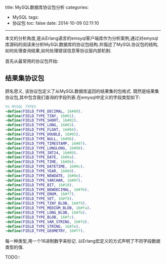 title: MySQL数据库协议包分析
categories:
  - MySQL
tags:
  - 协议包
toc: false
date: 2014-10-09 02:11:10
---

本文的分析角度,是从Erlang语言的emsyql客户端库作为分析案例,通过对emysql库源码的阅读来分析MySQL数据库的协议包结构.并描述了MySQL协议包的结构,如何处理查询结果,如何处理错误信息等协议层内部机制.

首先从最常用的协议包开始:

## 结果集协议包

顾名思义, 该协议包定义了从MySQL数据库返回的结果集的包格式. 既然是结果集协议包,其中包含我们查询的字段列表.在emysql中定义的字段类型如下:

```erlang MySQL类型 https://github.com/Eonblast/Emysql/blob/master/include/emysql.hrl emysql.hrl
%% MYSQL TYPES
-define(FIELD_TYPE_DECIMAL, 16#00).
-define(FIELD_TYPE_TINY, 16#01).
-define(FIELD_TYPE_SHORT, 16#02).
-define(FIELD_TYPE_LONG, 16#03).
-define(FIELD_TYPE_FLOAT, 16#04).
-define(FIELD_TYPE_DOUBLE, 16#05).
-define(FIELD_TYPE_NULL, 16#06).
-define(FIELD_TYPE_TIMESTAMP, 16#07).
-define(FIELD_TYPE_LONGLONG, 16#08).
-define(FIELD_TYPE_INT24, 16#09).
-define(FIELD_TYPE_DATE, 16#0a).
-define(FIELD_TYPE_TIME, 16#0b).
-define(FIELD_TYPE_DATETIME, 16#0c).
-define(FIELD_TYPE_YEAR, 16#0d).
-define(FIELD_TYPE_NEWDATE, 16#0e).
-define(FIELD_TYPE_VARCHAR, 16#0f).
-define(FIELD_TYPE_BIT, 16#10).
-define(FIELD_TYPE_NEWDECIMAL, 16#f6).
-define(FIELD_TYPE_ENUM, 16#f7).
-define(FIELD_TYPE_SET, 16#f8).
-define(FIELD_TYPE_TINY_BLOB, 16#f9).
-define(FIELD_TYPE_MEDIUM_BLOB, 16#fa).
-define(FIELD_TYPE_LONG_BLOB, 16#fb).
-define(FIELD_TYPE_BLOB, 16#fc).
-define(FIELD_TYPE_VAR_STRING, 16#fd).
-define(FIELD_TYPE_STRING, 16#fe).
-define(FIELD_TYPE_GEOMETRY, 16#ff).
```

每一种类型,用一个16进制数字来标记. 以Erlang宏定义的方式声明了不同字段数据类型的值.


TODO::

